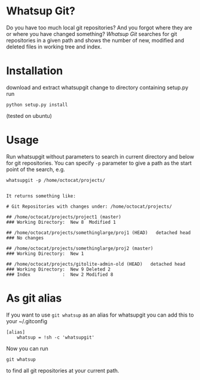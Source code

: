 # Whatsup Git?
Do you have too much local git repositories? And you forgot where they are or where you have changed something?
*Whatsup Git* searches for git repositories in a given path and shows the number of new, modified and deleted files
in working tree and index.

# Installation

download and extract whatsupgit
change to directory containing setup.py
run

    python setup.py install

(tested on ubuntu)

# Usage
Run whatsupgit without parameters to search in current directory and below for git repositories. You can specify `-p` parameter to give a path as the start point of the search, e.g.

    whatsupgit -p /home/octocat/projects/


    It returns something like:

    # Git Repositories with changes under: /home/octocat/projects/

    ## /home/octocat/projects/project1 (master)
    ### Working Directory:  New 8  Modified 1

    ## /home/octocat/projects/somethinglarge/proj1 (HEAD)   detached head
    ### No changes

    ## /home/octocat/projects/somethinglarge/proj2 (master)
    ### Working Directory:  New 1

    ## /home/octocat/projects/gitolite-admin-old (HEAD)   detached head
    ### Working Directory:  New 9 Deleted 2
    ### Index            :  New 2 Modified 8

# As git alias
If you want to use `git whatsup` as an alias for whatsupgit you can add this to your ~/.gitconfig

    [alias]
        whatsup = !sh -c 'whatsupgit'

Now you can run

    git whatsup

to find all git repositories at your current path.